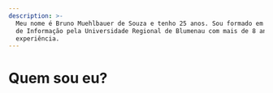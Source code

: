 ```yaml
---
description: >-
  Meu nome é Bruno Muehlbauer de Souza e tenho 25 anos. Sou formado em Sistemas
  de Informação pela Universidade Regional de Blumenau com mais de 8 anos de
  experiência.
---
```


# Quem sou eu?


